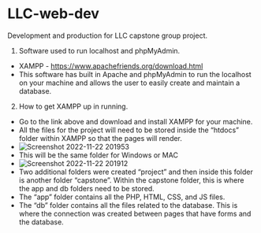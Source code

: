 # LLC-web-dev
Development and production for LLC capstone group project.

1.	Software used to run localhost and phpMyAdmin.
*	XAMPP - https://www.apachefriends.org/download.html
*	This software has built in Apache and phpMyAdmin to run the localhost on your machine and allows the user to easily create and maintain a database.

2.	How to get XAMPP up in running.
*	Go to the link above and download and install XAMPP for your machine.
*	All the files for the project will need to be stored inside the “htdocs” folder within XAMPP so that the pages will render.
*	![Screenshot 2022-11-22 201953](https://user-images.githubusercontent.com/98065056/203457692-dff99bbb-1bd4-48bd-ba08-a554c5f58ce9.png)
*	This will be the same folder for Windows or MAC
*	![Screenshot 2022-11-22 201912](https://user-images.githubusercontent.com/98065056/203457752-e62d3f6f-d021-4dc3-a038-dd8daaa25884.png) 
*	Two additional folders were created “project” and then inside this folder is another folder “capstone”. Within the capstone folder, this is where the app and db folders need to be stored.
*	The “app” folder contains all the PHP, HTML, CSS, and JS files.
*	The “db” folder contains all the files related to the database. This is where the connection was created between pages that have forms and the database.

